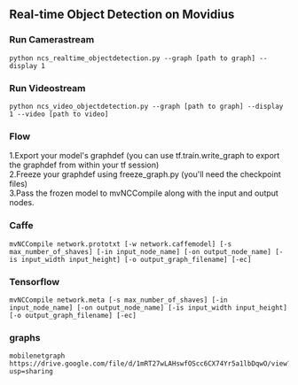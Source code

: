 ## Real-time Object Detection on Movidius  
### Run Camerastream  
```
python ncs_realtime_objectdetection.py --graph [path to graph] --display 1
```  
### Run Videostream
```
python ncs_video_objectdetection.py --graph [path to graph] --display 1 --video [path to video]
```
### Flow  
1.Export your model's graphdef (you can use tf.train.write_graph to export the graphdef from within your tf session)  
2.Freeze your graphdef using freeze_graph.py (you'll need the checkpoint files)  
3.Pass the frozen model to mvNCCompile along with the input and output nodes.  
### Caffe  
```
mvNCCompile network.prototxt [-w network.caffemodel] [-s max_number_of_shaves] [-in input_node_name] [-on output_node_name] [-is input_width input_height] [-o output_graph_filename] [-ec]
```
### Tensorflow  
```
mvNCCompile network.meta [-s max_number_of_shaves] [-in input_node_name] [-on output_node_name] [-is input_width input_height] [-o output_graph_filename] [-ec]
```
### graphs
```
mobilenetgraph https://drive.google.com/file/d/1mRT27wLAHswfOScc6CX74Yr5a1lbDqwO/view?usp=sharing 
```